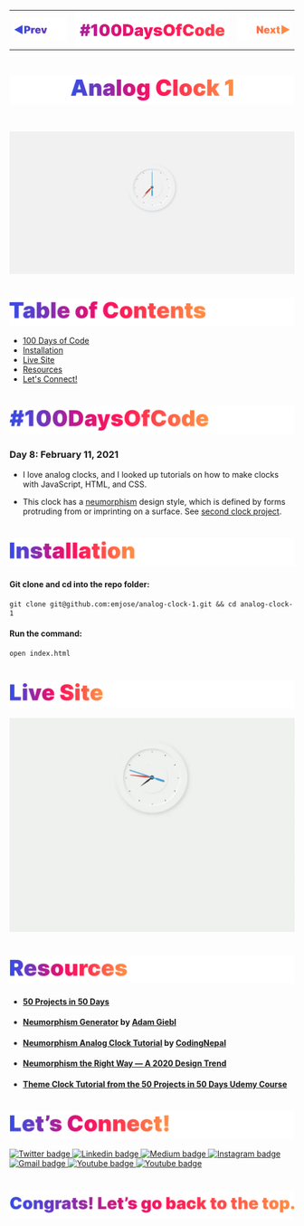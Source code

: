 <p id="header"><p>

<table><tr>
<td> <a href="https://github.com/emjose/kinetic-loader-2/#header"><img src="Assets/header-left.png" alt="previous" style="width: 200px;"/></a> </td>
<td> <a href="https://github.com/emjose/one-hundred/#header"><img src="Assets/header-center.png" alt="100 days of code" style="width: 580px;"/></a> </td>
<td> <a href="https://github.com/emjose/analog-clock-2/#header"><img src="Assets/header-right.png" alt="next" style="width: 200px;"/></a> </td>
</tr></table>

<br>

<p id="project-title"><p>

<a href=#table-of-contents>![Analog Clock 1](Assets/inter-008-clock-1.png)</a> 

<br>

<a href="https://emjose.github.io/analog-clock-1/">![Analog Clock 1](Assets/preview-008-analog-clock-1.png)</a> 

#

<p id="table-of-contents"><p>

<a href=#table-of-contents>![Table of Contents](Assets/inter-toc.png)</a>  

- [100 Days of Code](#100days)
- [Installation](#installation) 
- [Live Site](#live-site)
- [Resources](#resources)
- [Let's Connect!](#lets-connect) 

#

<p id="100days"><p>

<a href=#100days>![#100DaysOfCode](Assets/inter-100hash.png)</a>  

### Day 8: February 11, 2021
- I love analog clocks, and I looked up tutorials on how to make clocks with JavaScript, HTML, and CSS.

- This clock has a <a href="https://medium.com/@artofofiare/neumorphism-the-right-way-a-2020-design-trend-386e6a09040a#:~:text=Neumorphism%20(or%20Neo%2Dskeuomorphism),New%E2%80%9D%20and%20%E2%80%9CSkeuomorphism%E2%80%9D.">neumorphism</a> design style, which is defined by forms protruding from or imprinting on a surface. See <a href="https://github.com/emjose/analog-clock-2/#header">second clock project</a>.

#

<p id="installation"><p>

<a href=#installation>![Installation](Assets/inter-installation.png)</a>

#### Git clone and cd into the repo folder:
``` 
git clone git@github.com:emjose/analog-clock-1.git && cd analog-clock-1
```
#### Run the command:
```
open index.html
```

#

<p id="live-site"><p>

<a href="https://emjose.github.io/analog-clock-1/">![Live Site](Assets/inter-live-site.png)</a>  

<a href="https://emjose.github.io/analog-clock-1/">![Live Site](Assets/008-clock-1.gif)</a>

#

<p id="resources"><p>

<a href=#resources>![Resources](Assets/inter-resources.png)</a>  

- #### [50 Projects in 50 Days](https://50projects50days.com/)

- #### [Neumorphism Generator](https://neumorphism.io/) by [Adam Giebl](https://github.com/adamgiebl)

- #### [Neumorphism Analog Clock Tutorial](https://youtu.be/NVoIEEb0Hqg) by [CodingNepal](https://www.youtube.com/channel/UCk7xIEmd3MeyhIu2StLX5yA)

- #### [Neumorphism the Right Way — A 2020 Design Trend](https://medium.com/@artofofiare/neumorphism-the-right-way-a-2020-design-trend-386e6a09040a#:~:text=Neumorphism%20(or%20Neo%2Dskeuomorphism),let's%20look%20at%20%E2%80%9CSkeuomorphism%E2%80%9D.)

- #### [Theme Clock Tutorial from the 50 Projects in 50 Days Udemy Course](https://www.udemy.com/course/50-projects-50-days/)

#

<p id="lets-connect"><p>

<a href=#lets-connect>![Let's Connect!](Assets/inter-lets-connect.png)</a>

<p><a href="https://twitter.com/Emmanuel_Labor"><img src="https://img.shields.io/badge/twitter-%231DA1F2.svg?&style=for-the-badge&logo=twitter&logoColor=white" height=30 width=90 alt="Twitter badge"> <a href="https://www.linkedin.com/in/emmanuelpjose/"><img src="https://img.shields.io/badge/linkedin-%230064e7.svg?&style=for-the-badge&logo=linkedin&logoColor=white" height=30 width=90 alt="Linkedin badge"> <a href="https://emmanueljose.medium.com/"><img src="https://img.shields.io/badge/medium-%238700f5.svg?&style=for-the-badge&logo=medium&logoColor=white" height=30 width=90 alt="Medium badge"> <a href="https://www.instagram.com/emmanuel_jose/"><img src="https://img.shields.io/badge/instagram-%23ff0077.svg?&style=for-the-badge&logo=instagram&logoColor=white" height=30 width=90 alt="Instagram badge"> <a href="mailto:emjose@gmail.com"><img src="https://img.shields.io/badge/gmail-%23fd1745.svg?&style=for-the-badge&logo=gmail&logoColor=white" height=30 width=90 alt="Gmail badge"> <a href="https://www.youtube.com/channel/UCQdqFg-_J83jn9xJRd1W3tQ/videos"><img src="https://img.shields.io/badge/youtube-%23FF0000.svg?&style=for-the-badge&logo=youtube&logoColor=white" height=30 width=90 alt="Youtube badge"> <a href="https://github.com/emjose"><img src="https://img.shields.io/badge/github-%23ff8e44.svg?&style=for-the-badge&logo=github&logoColor=white" height=30 width=90 alt="Youtube badge"></p>

#

<a href=#header>![Back to Top](Assets/inter-congrats.png)</a>